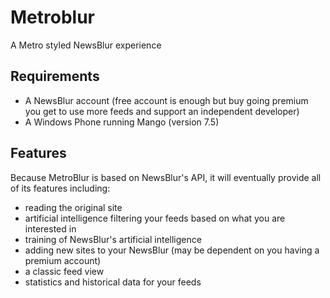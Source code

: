 # Metroblur
A Metro styled NewsBlur experience

## Requirements
* A NewsBlur account (free account is enough but buy going premium you get to use more feeds and support an independent developer)
* A Windows Phone running Mango (version 7.5)

## Features
Because MetroBlur is based on NewsBlur's API, it will eventually provide all of its features including:
* reading the original site
* artificial intelligence filtering your feeds based on what you are interested in
* training of NewsBlur's artificial intelligence
* adding new sites to your NewsBlur (may be dependent on you having a premium account)
* a classic feed view
* statistics and historical data for your feeds
